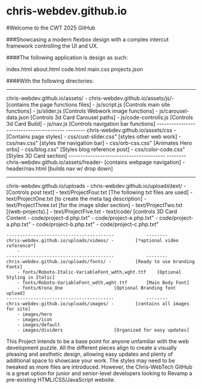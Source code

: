 # chris-webdev.github.io
#Welcome to the CWT 2025 GitHub

###Showcasing a modern flexbox design with a complex intercut framework controlling the UI and UX.

####The following application is design as such:

index.html
about.html
code.html
main.css
projects.json

####With the following directories:
------------------------------------------------			-------------------------------------
chris-webdev.github.io/assets/ - 
	chris-webdev.github.io/assets/js/- 			[contains the page functions files]
		- js/script.js						[Controls main site functions]
		- js/slider.js						[Controls Webwork image functions]
		- js/carousel-data.json					[Controls 3d Card Carousel paths]
		- js/code-controlls.js					[Controls 3d Card Build]
		- js/nav.js						[Controls navigation bar functions]
	----------------------------------------			--------
	chris-webdev.github.io/assets/css - 				[Contains page styles]
		- css/cust-slider.css"					[styles other web work]
		- css/nav.css"						[styles the navigation bar]
		- css/orb-css.css"					[Animates Hero orbs]
		- css/blog.css"						[Styles blog reference post]
		- css/color-code.css"					[Styles 3D Card section]
	----------------------------------------			--------
	chris-webdev.github.io/assets/header- 				[contains webpage navigation]
		- header/nav.html					[builds nav w/ drop down]
------------------------------------------------			-------------------------------------
chris-webdev.github.io/uploads -
	chris-webdev.github.io/uploads\text/ - 			[Controls post text]
		- text/ProjectFour.txt					[The following txt files are used]
		- text/ProjectOne.txt					[to create the meta tag description]
		- text/ProjectThree.txt					[for the image slider section]
		- text/ProjectTwo.txt					[(web-projects).]
		- text/ProjectFive.txt
		- text/code/						[controls 3D Card Content
			- code/project-d.php.txt"
			- code/project-e.php.txt"
			- code/project-a.php.txt"
			- code/project-b.php.txt"
			- code/project-c.php.txt"

	----------------------------------------			--------
	chris-webdev.github.io/uploads/videos/ - 		[*optional video reference*]
		-
	----------------------------------------			--------
	chris-webdev.github.io/uploads/fonts/ - 		[Ready to use branding Fonts]
		- fonts/Roboto-Italic-VariableFont_wdth,wght.ttf	[Optional Styling in Italic]
		- fonts/Roboto-VariableFont_wdth,wght.ttf		[Main Body Font]
		- fonts/Krona_One 					[Optional Branding font upload]
	----------------------------------------			--------
	chris-webdev.github.io/uploads/images/ - 		[contains all images for site]
		- images/hero
		- images/icon
		- images/default
		- images/dividers					[Organized for easy updates]

This Project intends to be a base point for anyone unfamiliar with the web development puzzle. All the 
different pieces align to create a visually pleasing and aesthetic design, allowing easy updates and plenty of 
additional space to showcase your work. The styles may need to be tweaked as more files are introduced. 
However, the Chris-WebTech GitHub is a great option for junior and senior-level developers looking to 
Revamp a pre-existing HTML/CSS/JavaScript website.

